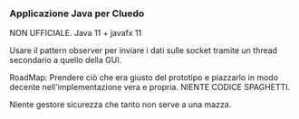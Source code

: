 ### Applicazione Java per Cluedo
NON UFFICIALE. Java 11 + javafx 11

Usare il pattern observer per inviare i dati sulle socket tramite un thread secondario a quello della GUI.

RoadMap:
Prendere ciò che era giusto del prototipo e piazzarlo in modo decente nell'implementazione vera e propria. NIENTE CODICE SPAGHETTI.

Niente gestore sicurezza che tanto non serve a una mazza.
